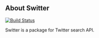 ## About Switter

[![Build Status](https://travis-ci.org/philbone/twittersearch.svg)](https://travis-ci.org/philbone/twittersearch)

Switter is a package for Twitter search API.